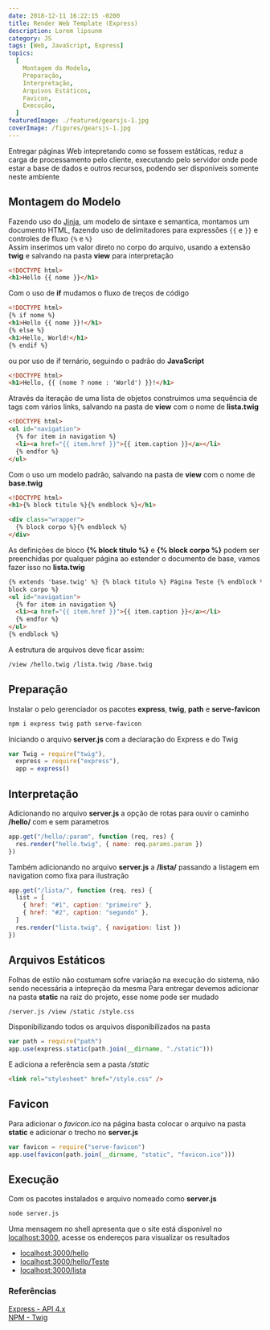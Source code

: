```yaml
---
date: 2018-12-11 16:22:15 -0200
title: Render Web Template (Express)
description: Lorem lipsunm
category: JS
tags: [Web, JavaScript, Express]
topics:
  [
    Montagem do Modelo,
    Preparação,
    Interpretação,
    Arquivos Estáticos,
    Favicon,
    Execução,
  ]
featuredImage: ./featured/gearsjs-1.jpg
coverImage: /figures/gearsjs-1.jpg
---
```


Entregar páginas Web intepretando como se fossem estáticas, reduz a carga de processamento pelo cliente, executando pelo servidor onde pode estar a base de dados e outros recursos, podendo ser disponiveis somente neste ambiente

## Montagem do Modelo

Fazendo uso do [Jinja](http://jinja.pocoo.org/docs/2.10/templates/), um modelo de sintaxe e semantica, montamos um documento HTML, fazendo uso de delimitadores para expressões `{{` e `}}` e controles de fluxo `{%` e `%}`  
Assim inserimos um valor direto no corpo do arquivo, usando a extensão **twig** e salvando na pasta **view** para interpretação

```html
<!DOCTYPE html>
<h1>Hello {{ nome }}</h1>
```

Com o uso de **if** mudamos o fluxo de treços de código

```html
<!DOCTYPE html>
{% if nome %}
<h1>Hello {{ nome }}!</h1>
{% else %}
<h1>Hello, World!</h1>
{% endif %}
```

ou por uso de if ternário, seguindo o padrão do **JavaScript**

```html
<!DOCTYPE html>
<h1>Hello, {{ (nome ? nome : 'World') }}!</h1>
```

Através da iteração de uma lista de objetos construimos uma sequência de tags com vários links, salvando na pasta de **view** com o nome de **lista.twig**

```html
<!DOCTYPE html>
<ul id="navigation">
  {% for item in navigation %}
  <li><a href="{{ item.href }}">{{ item.caption }}</a></li>
  {% endfor %}
</ul>
```

Com o uso um modelo padrão, salvando na pasta de **view** com o nome de **base.twig**

```html
<!DOCTYPE html>
<h1>{% block titulo %}{% endblock %}</h1>

<div class="wrapper">
  {% block corpo %}{% endblock %}
</div>
```

As definições de bloco **{% block titulo %}** e **{% block corpo %}** podem ser preenchidas por qualquer página ao estender o documento de base, vamos fazer isso no **lista.twig**

```html
{% extends 'base.twig' %} {% block titulo %} Página Teste {% endblock %} {%
block corpo %}
<ul id="navigation">
  {% for item in navigation %}
  <li><a href="{{ item.href }}">{{ item.caption }}</a></li>
  {% endfor %}
</ul>
{% endblock %}
```

A estrutura de arquivos deve ficar assim:

```html
/view /hello.twig /lista.twig /base.twig
```

## Preparação

Instalar o pelo gerenciador os pacotes **express**, **twig**, **path** e **serve-favicon**

```bash
npm i express twig path serve-favicon
```

Iniciando o arquivo **server.js** com a declaração do Express e do Twig

```javascript
var Twig = require("twig"),
  express = require("express"),
  app = express()
```

## Interpretação

Adicionando no arquivo **server.js** a opção de rotas para ouvir o caminho **/hello/** com e sem parametros

```javascript
app.get("/hello/:param", function (req, res) {
  res.render("hello.twig", { name: req.params.param })
})
```

Também adicionando no arquivo **server.js** a **/lista/** passando a listagem em navigation como fixa para ilustração

```javascript
app.get("/lista/", function (req, res) {
  list = [
    { href: "#1", caption: "primeiro" },
    { href: "#2", caption: "segundo" },
  ]
  res.render("lista.twig", { navigation: list })
})
```

## Arquivos Estáticos

Folhas de estilo não costumam sofre variação na execução do sistema, não sendo necessária a intepreção da mesma
Para entregar devemos adicionar na pasta **static** na raiz do projeto, esse nome pode ser mudado

```html
/server.js /view /static /style.css
```

Disponibilizando todos os arquivos disponibilizados na pasta

```javascript
var path = require("path")
app.use(express.static(path.join(__dirname, "./static")))
```

E adiciona a referência sem a pasta _/static_

```html
<link rel="stylesheet" href="/style.css" />
```

## Favicon

Para adicionar o _favicon.ico_ na página basta colocar o arquivo na pasta **static** e adicionar o trecho no **server.js**

```javascript
var favicon = require("serve-favicon")
app.use(favicon(path.join(__dirname, "static", "favicon.ico")))
```

## Execução

Com os pacotes instalados e arquivo nomeado como **server.js**

```bash
node server.js
```

Uma mensagem no shell apresenta que o site está disponível no [localhost:3000](localhost:3000), acesse os endereços para visualizar os resultados

- [localhost:3000/hello](localhost:3000/hello)
- [localhost:3000/hello/Teste](localhost:3000/hello/Teste)
- [localhost:3000/lista](localhost:3000/lista)

### Referências

[Express - API 4.x](http://expressjs.com/pt-br/api.html)  
[NPM - Twig](https://www.npmjs.com/package/twig)
